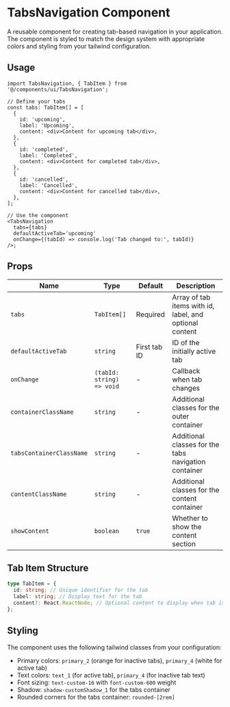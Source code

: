 # TabsNavigation Component

A reusable component for creating tab-based navigation in your application. The component is styled to match the design system with appropriate colors and styling from your tailwind configuration.

## Usage

```tsx
import TabsNavigation, { TabItem } from '@/components/ui/TabsNavigation';

// Define your tabs
const tabs: TabItem[] = [
  {
    id: 'upcoming',
    label: 'Upcoming',
    content: <div>Content for upcoming tab</div>,
  },
  {
    id: 'completed',
    label: 'Completed',
    content: <div>Content for completed tab</div>,
  },
  {
    id: 'cancelled',
    label: 'Cancelled',
    content: <div>Content for cancelled tab</div>,
  },
];

// Use the component
<TabsNavigation
  tabs={tabs}
  defaultActiveTab='upcoming'
  onChange={(tabId) => console.log('Tab changed to:', tabId)}
/>;
```

## Props

| Name                     | Type                      | Default      | Description                                             |
| ------------------------ | ------------------------- | ------------ | ------------------------------------------------------- |
| `tabs`                   | `TabItem[]`               | Required     | Array of tab items with id, label, and optional content |
| `defaultActiveTab`       | `string`                  | First tab ID | ID of the initially active tab                          |
| `onChange`               | `(tabId: string) => void` | -            | Callback when tab changes                               |
| `containerClassName`     | `string`                  | -            | Additional classes for the outer container              |
| `tabsContainerClassName` | `string`                  | -            | Additional classes for the tabs navigation container    |
| `contentClassName`       | `string`                  | -            | Additional classes for the content container            |
| `showContent`            | `boolean`                 | `true`       | Whether to show the content section                     |

## Tab Item Structure

```ts
type TabItem = {
  id: string; // Unique identifier for the tab
  label: string; // Display text for the tab
  content?: React.ReactNode; // Optional content to display when tab is active
};
```

## Styling

The component uses the following tailwind classes from your configuration:

- Primary colors: `primary_2` (orange for inactive tabs), `primary_4` (white for active tab)
- Text colors: `text_1` (for active tab), `primary_4` (for inactive tab text)
- Font sizing: `text-custom-16` with `font-custom-600` weight
- Shadow: `shadow-customShadow_1` for the tabs container
- Rounded corners for the tabs container: `rounded-[2rem]`
